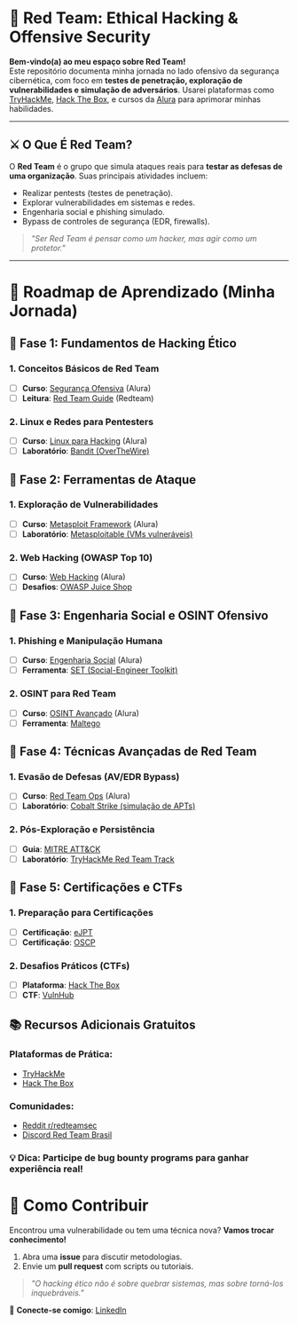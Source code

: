 # 🔴 Red Team: Ethical Hacking & Offensive Security  

**Bem-vindo(a) ao meu espaço sobre Red Team!**  
Este repositório documenta minha jornada no lado ofensivo da segurança cibernética, com foco em **testes de penetração, exploração de vulnerabilidades e simulação de adversários**. Usarei plataformas como [TryHackMe](https://tryhackme.com/), [Hack The Box](https://www.hackthebox.com/), e cursos da [Alura](https://www.alura.com.br/) para aprimorar minhas habilidades.  

---  

## ⚔️ O Que É Red Team?  
O **Red Team** é o grupo que simula ataques reais para **testar as defesas de uma organização**. Suas principais atividades incluem:  
- Realizar pentests (testes de penetração).  
- Explorar vulnerabilidades em sistemas e redes.  
- Engenharia social e phishing simulado.  
- Bypass de controles de segurança (EDR, firewalls).  

> *"Ser Red Team é pensar como um hacker, mas agir como um protetor."*  

---  

# 📘 Roadmap de Aprendizado (Minha Jornada)  

## 📌 **Fase 1: Fundamentos de Hacking Ético**  

### 1. Conceitos Básicos de Red Team  
- [ ] **Curso**: [Segurança Ofensiva](https://cursos.alura.com.br/formacao-seguranca-ofensiva) (Alura)  
- [ ] **Leitura**: [Red Team Guide](https://redteam.guide/docs/guides) (Redteam)

### 2. Linux e Redes para Pentesters  
- [ ] **Curso**: [Linux para Hacking](https://www.alura.com.br/curso-online-linux-ubuntu) (Alura)  
- [ ] **Laboratório**: [Bandit (OverTheWire)](https://overthewire.org/wargames/bandit/)  

## 📌 **Fase 2: Ferramentas de Ataque**  

### 1. Exploração de Vulnerabilidades  
- [ ] **Curso**: [Metasploit Framework](https://www.alura.com.br/curso-online-metasploit-explorando-vulnerabilidades) (Alura)  
- [ ] **Laboratório**: [Metasploitable (VMs vulneráveis)](https://docs.rapid7.com/metasploit/metasploitable-2/)  

### 2. Web Hacking (OWASP Top 10)  
- [ ] **Curso**: [Web Hacking](https://www.alura.com.br/curso-online-owasp-top-10) (Alura)  
- [ ] **Desafios**: [OWASP Juice Shop](https://owasp.org/www-project-juice-shop/)  

## 📌 **Fase 3: Engenharia Social e OSINT Ofensivo**  

### 1. Phishing e Manipulação Humana  
- [ ] **Curso**: [Engenharia Social](https://www.alura.com.br/curso-online-engenharia-social) (Alura)  
- [ ] **Ferramenta**: [SET (Social-Engineer Toolkit)](https://github.com/trustedsec/social-engineer-toolkit)  

### 2. OSINT para Red Team  
- [ ] **Curso**: [OSINT Avançado](https://www.alura.com.br/curso-online-osint) (Alura)  
- [ ] **Ferramenta**: [Maltego](https://www.maltego.com/)  

## 📌 **Fase 4: Técnicas Avançadas de Red Team**  

### 1. Evasão de Defesas (AV/EDR Bypass)  
- [ ] **Curso**: [Red Team Ops](https://www.alura.com.br/curso-online-red-team-ops) (Alura)  
- [ ] **Laboratório**: [Cobalt Strike (simulação de APTs)](https://www.cobaltstrike.com/)  

### 2. Pós-Exploração e Persistência  
- [ ] **Guia**: [MITRE ATT&CK](https://attack.mitre.org/)  
- [ ] **Laboratório**: [TryHackMe Red Team Track](https://tryhackme.com/paths)  

## 📌 **Fase 5: Certificações e CTFs**  

### 1. Preparação para Certificações  
- [ ] **Certificação**: [eJPT](https://elearnsecurity.com/ejpt/)  
- [ ] **Certificação**: [OSCP](https://www.offensive-security.com/pwk-oscp/)  

### 2. Desafios Práticos (CTFs)  
- [ ] **Plataforma**: [Hack The Box](https://www.hackthebox.com/)  
- [ ] **CTF**: [VulnHub](https://www.vulnhub.com/)  

## 📚 Recursos Adicionais Gratuitos  

### Plataformas de Prática:  
- [TryHackMe](https://tryhackme.com/)  
- [Hack The Box](https://www.hackthebox.com/)  

### Comunidades:  
- [Reddit r/redteamsec](https://www.reddit.com/r/redteamsec/)  
- [Discord Red Team Brasil](https://discord.gg/redteambr)  

### 💡 **Dica**: Participe de **bug bounty programs** para ganhar experiência real!  

# 🤝 Como Contribuir  
Encontrou uma vulnerabilidade ou tem uma técnica nova? **Vamos trocar conhecimento!**  
1. Abra uma **issue** para discutir metodologias.  
2. Envie um **pull request** com scripts ou tutoriais.  

> *"O hacking ético não é sobre quebrar sistemas, mas sobre torná-los inquebráveis."*  

🔹 **Conecte-se comigo**: [LinkedIn](https://www.linkedin.com/in/seu-linkedin/)  
